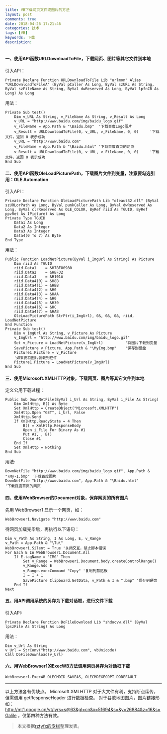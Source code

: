 ```yaml
---
title: VB下载网页文件或图片的方法
layout: post
comments: true
date: 2018-04-26 17:21:46
categories: 技术
tags: [VB]
keywords: 下载
description: 
---
```


#### 一、使用API函数URLDownloadToFile，下载网页、图片等其它文件到本地
引入API：

	Private Declare Function URLDownloadToFile Lib "urlmon" Alias "URLDownloadToFileA" (ByVal pCaller As Long, ByVal szURL As String, ByVal szFileName As String, ByVal dwReserved As Long, ByVal lpfnCB As Long) As Long
用法：
```
Private Sub test()
    Dim v_URL As String, v_FileName As String, v_Result As Long
    v_URL = "http://www.baidu.com/img/baidu_logo.gif"
    v_FileName = App.Path & "\Baidu.bmp"  '下载百度Logo图片
    v_Result = URLDownloadToFile(0, v_URL, v_FileName, 0, 0)     '下载文件，返回 0 表示成功
    v_URL = "http://www.baidu.com"
    v_FileName = App.Path & "\Baidu.html" '下载百度首页的网页
    v_Result = URLDownloadToFile(0, v_URL, v_FileName, 0, 0)     '下载文件，返回 0 表示成功
End Sub
```

#### 二、使用API函数OleLoadPicturePath，下载图片文件到变量，注意要勾选引用：OLE Automation
引入API：

	Private Declare Function OleLoadPicturePath Lib "oleaut32.dll" (ByVal szURLorPath As Long, ByVal punkCaller As Long, ByVal dwReserved As Long, ByVal clrReserved As OLE_COLOR, ByRef riid As TGUID, ByRef ppvRet As IPicture) As Long
	Private Type TGUID
		Data1 As Long
		Data2 As Integer
		Data3 As Integer
		Data4(0 To 7) As Byte
	End Type
用法：
```
Public Function LoadNetPicture(ByVal i_ImgUrl As String) As Picture
    Dim riid As TGUID
    riid.Data1    = &H7BF80980
    riid.Data2    = &HBF32
    riid.Data3    = &H101A
    riid.Data4(0) = &H8B
    riid.Data4(1) = &HBB
    riid.Data4(2) = &H0
    riid.Data4(3) = &HAA
    riid.Data4(4) = &H0
    riid.Data4(5) = &H30
    riid.Data4(6) = &HC
    riid.Data4(7) = &HAB
    OleLoadPicturePath StrPtr(i_ImgUrl), 0&, 0&, 0&, riid, LoadNetPicture
End Function
Private Sub test()
    Dim v_ImgUrl As String, v_Picture As Picture
    v_ImgUrl = "http://www.baidu.com/img/baidu_logo.gif"
    Set v_Picture = LoadNetPicture(v_ImgUrl)          '将图片下载到变量
    SavePicture v_Picture, App.Path & "\MyImg.bmp"    '保存到硬盘
    Picture1.Picture = v_Picture
    '如果要将图片装载到控件
    Picture1.Picture = LoadNetPicture(v_ImgUrl)
End Sub
```

#### 三、使用Microsoft.XMLHTTP对象，下载网页、图片等其它文件到本地
定义公用下载过程：
```
Public Sub DownNetFile(ByVal i_Url As String, ByVal i_File As String)
    Dim XmlHttp, B() As Byte
    Set XmlHttp = CreateObject("Microsoft.XMLHTTP")
    XmlHttp.Open "GET", i_Url, False
    XmlHttp.Send
    If XmlHttp.ReadyState = 4 Then
        B() = XmlHttp.ResponseBody
        Open i_File For Binary As #1
        Put #1, , B()
        Close #1
    End If
    Set XmlHttp = Nothing
End Sub
```
用法:

	DownNetFile "http://www.baidu.com/img/baidu_logo.gif", App.Path & "\My-1.bmp" '下载百度图片
	DownNetFile "http://www.baidu.com", App.Path & "\Baidu.html"                  '下载百度首页的网页

#### 四、使用WebBrowser的Document对象，保存网页的所有图片
先用 WebBrowser1 显示一个网页，如：
	
	WebBrowser1.Navigate "http://www.baidu.com"

待网页加载完毕后，再执行以下语句：
```
Dim v_Path As String, I As Long, E, v_Range
v_Path = App.Path & "\Tu\"
WebBrowser1.Silent = True '关闭交互，禁止脚本错误
For Each E In WebBrowser1.Document.All
    If E.tagName = "IMG" Then
        Set v_Range = WebBrowser1.Document.body.createControlRange()
        v_Range.Add E
        v_Range.execCommand "Copy" '复制到剪贴板
        I = I + 1
        SavePicture Clipboard.GetData, v_Path & I & ".bmp" '保存到硬盘
    End If
Next
```

#### 五、用API调用系统的另存为下载对话框，进行文件下载
引入API:

	Private Declare Function DoFileDownload Lib "shdocvw.dll" (ByVal lpszFile As String) As Long

用法：
```
Dim v_Url As String
v_Url = StrConv("http://www.baidu.com", vbUnicode)
Call DoFileDownload(v_Url)
```

#### 六、用WebBrowser1的ExecWB方法调用网页另存为对话框下载
	WebBrowser1.ExecWB OLECMDID_SAVEAS, OLECMDEXECOPT_DODEFAULT

---

以上方法各有优缺点。
Microsoft.XMLHTTP 对于大文件有利，支持断点续传，但需调用 getResponseHeader 进行数据检查。
对于谷歌地图图片，图片链接形如：http://mt1.google.cn/vt/lyrs=s@63&gl=cn&x=51694&s=&y=26884&z=16&s=Galile ，仅第四种方法有效。

> 本文根据[rztyfx的专栏](https://blog.csdn.net/rztyfx/article/details/7605624)整理发表。